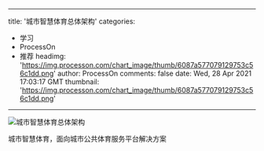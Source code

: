 
---
title: '城市智慧体育总体架构'
categories: 
 - 学习
 - ProcessOn
 - 推荐
headimg: 'https://img.processon.com/chart_image/thumb/6087a577079129753c56c1dd.png'
author: ProcessOn
comments: false
date: Wed, 28 Apr 2021 17:03:17 GMT
thumbnail: 'https://img.processon.com/chart_image/thumb/6087a577079129753c56c1dd.png'
---

<div>   
<img class="thumb" alt="城市智慧体育总体架构" src="https://img.processon.com/chart_image/thumb/6087a577079129753c56c1dd.png" referrerpolicy="no-referrer">
<p>城市智慧体育，面向城市公共体育服务平台解决方案</p>  
</div>
            